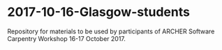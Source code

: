 # 2017-10-16-Glasgow-students
Repository for materials to be used by participants of ARCHER Software Carpentry Workshop 16-17 October 2017.
